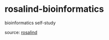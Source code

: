 # rosalind-bioinformatics
bioinformatics self-study <br>

source: [rosalind](https://rosalind.info/problems/locations/)